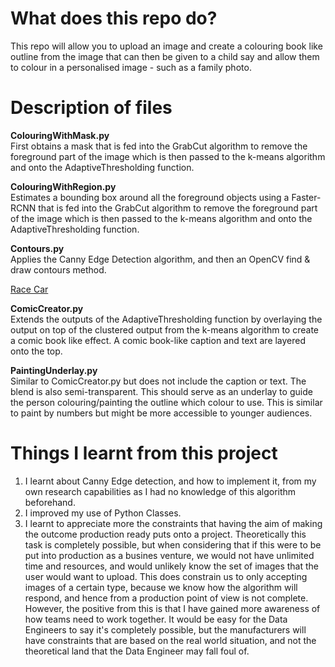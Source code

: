 # What does this repo do?
This repo will allow you to upload an image and create a colouring book like outline from the image that can then be given to a child say and allow them to colour in a personalised image - such as a family photo.

# Description of files
 
**ColouringWithMask.py**<br>
First obtains a mask that is fed into the GrabCut algorithm to remove the foreground part of the image which is then
passed to the k-means algorithm and onto the AdaptiveThresholding function.

**ColouringWithRegion.py**<br>
Estimates a bounding box around all the foreground objects using a Faster-RCNN that is fed into the GrabCut algorithm to remove the foreground part of the image which is then
passed to the k-means algorithm and onto the AdaptiveThresholding function.

**Contours.py**<br>
Applies the Canny Edge Detection algorithm, and then an OpenCV find & draw contours method.

[Race Car](OutputImages/race/Canny.jpg)

**ComicCreator.py**<br>
Extends the outputs of the AdaptiveThresholding function by overlaying the output on top of the clustered output from
the k-means algorithm to create a comic book like effect. A comic book-like caption and text are layered onto the top.

**PaintingUnderlay.py**<br>
Similar to ComicCreator.py but does not include the caption or text. The blend is also semi-transparent. This should serve
as an underlay to guide the person colouring/painting the outline which colour to use. This is similar to paint by numbers
but might be more accessible to younger audiences.

# Things I learnt from this project
1. I learnt about Canny Edge detection, and how to implement it, from my own research capabilities as I had no knowledge of this algorithm beforehand.
2. I improved my use of Python Classes.
3. I learnt to appreciate more the constraints that having the aim of making the outcome production ready puts onto a project. Theoretically this task is completely possible, but when considering that if this were to be put into production as a busines venture, we would not have unlimited time and resources, and would unlikely know the set of images that the user would want to upload. This does constrain us to only accepting images of a certain type, because we know how the algorithm will respond, and hence from a production point of view is not complete. However, the positive from this is that I have gained more awareness of how teams need to work together. It would be easy for the Data Engineers to say it's completely possible, but the manufacturers will have constraints that are based on the real world situation, and not the theoretical land that the Data Engineer may fall foul of.




